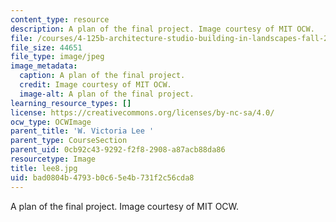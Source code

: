 ```yaml
---
content_type: resource
description: A plan of the final project. Image courtesy of MIT OCW.
file: /courses/4-125b-architecture-studio-building-in-landscapes-fall-2005/bad0804b4793b0c65e4b731f2c56cda8_lee8.jpg
file_size: 44651
file_type: image/jpeg
image_metadata:
  caption: A plan of the final project.
  credit: Image courtesy of MIT OCW.
  image-alt: A plan of the final project.
learning_resource_types: []
license: https://creativecommons.org/licenses/by-nc-sa/4.0/
ocw_type: OCWImage
parent_title: 'W. Victoria Lee '
parent_type: CourseSection
parent_uid: 0cb92c43-9292-f2f8-2908-a87acb88da86
resourcetype: Image
title: lee8.jpg
uid: bad0804b-4793-b0c6-5e4b-731f2c56cda8
---
```

A plan of the final project. Image courtesy of MIT OCW.